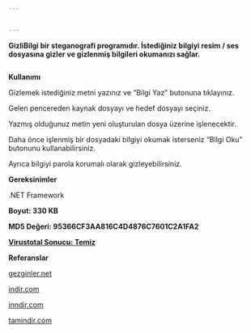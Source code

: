 ```yaml
---


---
```


<p><strong>GizliBilgi bir steganografi programıdır. İstediğiniz bilgiyi resim / ses dosyasına gizler ve gizlenmiş bilgileri okumanızı sağlar.</strong></p>
<p><img src="https://cdn-images-1.medium.com/max/1500/1*0zGUNZ-J3eSn-0fQqOiykw.jpeg" alt=""></p>
<p><strong>Kullanımı</strong></p>
<p>Gizlemek istediğiniz metni yazınız ve “Bilgi Yaz” butonuna tıklayınız.</p>
<p>Gelen pencereden kaynak dosyayı ve hedef dosyayı seçiniz.</p>
<p>Yazmış olduğunuz metin yeni oluşturulan dosya üzerine işlenecektir.</p>
<p>Daha önce işlenmiş bir dosyadaki bilgiyi okumak isterseniz “Bilgi Oku” butonunu kullanabilirsiniz.</p>
<p>Ayrıca bilgiyi parola korumalı olarak gizleyebilirsiniz.</p>
<p><strong>Gereksinimler</strong></p>
<p>.NET Framework</p>
<p><strong>Boyut: 330 KB</strong></p>
<p><strong>MD5 Değeri: 95366CF3AA816C4D4876C7601C2A1FA2</strong></p>
<p><a href="https://www.virustotal.com/tr/file/b4829ec70fa2685fa100260c10da954d65f5a81f314e5c832d049144fa51ae6b/analysis/1381096317/"><strong>Virustotal Sonucu: Temiz</strong></a></p>
<p><strong>Referanslar</strong></p>
<p><a href="http://www.gezginler.net/indir/koker-gizlibilgi.html">gezginler.net</a></p>
<p><a href="http://www.indir.com/koker-gizlibilgi">indir.com</a></p>
<p><a href="http://www.inndir.com/Koker-GizliBilgi-50374p.html">inndir.com</a></p>
<p><a href="http://www.tamindir.com/koker-gizlibilgi/">tamindir.com</a></p>

